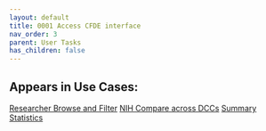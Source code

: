```yaml
---
layout: default
title: 0001 Access CFDE interface
nav_order: 3
parent: User Tasks
has_children: false
---
```


## Appears in Use Cases:

[Researcher Browse and Filter](../use-cases/browse-and-filter.md)
[NIH Compare across DCCs](../use-cases/multi-compare-custodian.md)
[Summary Statistics](../use-cases/summary-statistics.md)
